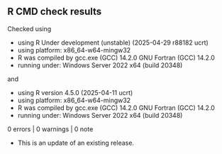 ## R CMD check results

Checked using
* using R Under development (unstable) (2025-04-29 r88182 ucrt)
* using platform: x86_64-w64-mingw32
* R was compiled by
    gcc.exe (GCC) 14.2.0
    GNU Fortran (GCC) 14.2.0
* running under: Windows Server 2022 x64 (build 20348)

and

* using R version 4.5.0 (2025-04-11 ucrt)
* using platform: x86_64-w64-mingw32
* R was compiled by
    gcc.exe (GCC) 14.2.0
    GNU Fortran (GCC) 14.2.0
* running under: Windows Server 2022 x64 (build 20348)


0 errors | 0 warnings | 0 note

* This is an update of an existing release.

